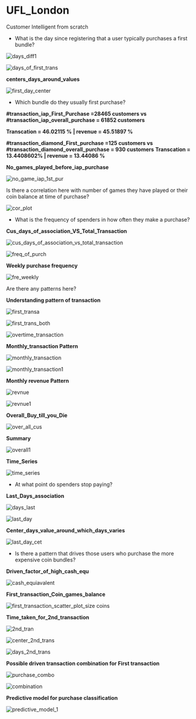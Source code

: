 # UFL_London
Customer Intelligent from scratch

- What is the day since registering that a user typically purchases a first bundle?

![days_diff1](https://user-images.githubusercontent.com/5808185/35792832-0c91757e-0a75-11e8-8226-01e4f28fc0d5.PNG)


![days_of_first_trans](https://user-images.githubusercontent.com/5808185/35792774-c0e56dec-0a74-11e8-9861-282d4c0c9e74.PNG)


**centers_days_around_values**

![first_day_center](https://user-images.githubusercontent.com/5808185/35806640-367e412e-0aa6-11e8-918b-947d42a30d46.PNG)

- Which bundle do they usually first purchase? 

**#transaction_iap_First_Purchase =28465 customers vs #transaction_iap_overall_purchase = 61852 customers**

**Transcation = 46.02115 % | revenue = 45.51897 %** 

 **#transaction_diamond_First_purchase =125 customers vs #transaction_diamond_overall_purchase = 930 customers**
 **Transcation = 13.4408602% | revenue = 13.44086 %**
 
**No_games_played_before_iap_purchase**

![no_game_iap_1st_pur](https://user-images.githubusercontent.com/5808185/35796671-4c5084bc-0a83-11e8-9b6d-d60ce87f7431.PNG)


Is there a correlation here with number of games they have played or their coin balance at   time of purchase?

![cor_plot](https://user-images.githubusercontent.com/5808185/35807923-34fc04c2-0aaa-11e8-8285-82a04a1376eb.png)

- What is the frequency of spenders in how often they make a purchase?

**Cus_days_of_association_VS_Total_Transaction**

![cus_days_of_association_vs_total_transaction](https://user-images.githubusercontent.com/5808185/35808763-dc03b9de-0aac-11e8-9127-0a9dc7914644.png)

![freq_of_purch](https://user-images.githubusercontent.com/5808185/35794316-46e1aaf4-0a7b-11e8-88e4-08f012fd53a0.PNG)

**Weekly purchase frequency**

![fre_weekly](https://user-images.githubusercontent.com/5808185/35795776-424b7d4e-0a80-11e8-9346-e1922c5f2076.PNG)

Are there any patterns here?

**Understanding pattern of transaction**

![first_transa](https://user-images.githubusercontent.com/5808185/35811851-8dca171e-0ab5-11e8-9c9e-ca0cfcb0acd3.PNG)


![first_trans_both](https://user-images.githubusercontent.com/5808185/35803664-a420d91e-0a9a-11e8-9fd5-7d5b1687a19c.PNG)

![overtime_transaction](https://user-images.githubusercontent.com/5808185/35801927-2711b5e8-0a94-11e8-9d26-363e61920b46.PNG)

**Monthly_transaction Pattern**

![monthly_transaction](https://user-images.githubusercontent.com/5808185/35805002-137790b4-0aa0-11e8-95fb-e10a3e15fae9.png)

![monthly_transaction1](https://user-images.githubusercontent.com/5808185/35805003-13c3824e-0aa0-11e8-86c6-168c9e860123.png)

**Monthly revenue Pattern**

![revnue](https://user-images.githubusercontent.com/5808185/35805092-8526f13c-0aa0-11e8-8d5f-1860d0896ac2.png)

![revnue1](https://user-images.githubusercontent.com/5808185/35805140-b925a596-0aa0-11e8-8457-ee7f695a6f6c.png)

**Overall_Buy_till_you_Die**

![over_all_cus](https://user-images.githubusercontent.com/5808185/35805428-d5716612-0aa1-11e8-9422-62971e633b3e.PNG)

**Summary**

![overall1](https://user-images.githubusercontent.com/5808185/35808309-6766536c-0aab-11e8-8e42-7442fd25a3c8.PNG)

**Time_Series**

![time_series](https://user-images.githubusercontent.com/5808185/35804701-d71d044c-0a9e-11e8-99f2-199b4f28c718.PNG)

- At what point do spenders stop paying?

**Last_Days_association**

![days_last](https://user-images.githubusercontent.com/5808185/35810147-bcf6f160-0ab0-11e8-8067-9bdd741237fb.PNG)

![last_day](https://user-images.githubusercontent.com/5808185/35807154-eec98b5c-0aa7-11e8-8812-92f733392e18.PNG)

**Center_days_value_around_which_days_varies**

![last_day_cet](https://user-images.githubusercontent.com/5808185/35807225-2457ad76-0aa8-11e8-99f3-a9f797aa7c47.PNG)


- Is there a pattern that drives those users who purchase the more expensive coin bundles?

**Driven_factor_of_high_cash_equ**

![cash_equiavalent](https://user-images.githubusercontent.com/5808185/35807318-64ce0224-0aa8-11e8-8288-4d077857c3be.png)

**First_transaction_Coin_games_balance**

![first_transaction_scatter_plot_size coins](https://user-images.githubusercontent.com/5808185/35807675-732db1a6-0aa9-11e8-8dbd-35fd068d3c7a.png)

**Time_taken_for_2nd_transaction**

![2nd_tran](https://user-images.githubusercontent.com/5808185/35811025-812b8238-0ab3-11e8-974d-80bd5717df2e.PNG)

![center_2nd_trans](https://user-images.githubusercontent.com/5808185/35811026-81839892-0ab3-11e8-9a53-3577b546983e.PNG)

![days_2nd_trans](https://user-images.githubusercontent.com/5808185/35811024-80e01168-0ab3-11e8-87c7-2a0ed12df864.PNG)


**Possible driven transaction combination for First transaction**

![purchase_combo](https://user-images.githubusercontent.com/5808185/35803293-44f6e9e8-0a99-11e8-9942-fc63ae032aaf.PNG)

![combination](https://user-images.githubusercontent.com/5808185/35803410-c204f07e-0a99-11e8-8db7-eb7e9b0d0dab.png)


**Predictive model for purchase classification**

![predictive_model_1](https://user-images.githubusercontent.com/5808185/35803101-95e88b64-0a98-11e8-8953-57361fe8030e.PNG)

